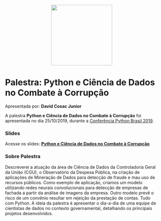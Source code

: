 <p align="center"><img src="../logo_python_brasil_2019-01.svg" width="200"></p>

# Palestra: Python e Ciência de Dados no Combate à Corrupção
Apresentada por: **David Cosac Junior**


A palestra **Python e Ciência de Dados no Combate à Corrupção** foi apresentada no dia 25/10/2019, durante a [Conferência Python Brasil 2019](http://2019.pythonbrasil.org.br).



### Slides

Acesse os slides: **[Python e Ciência de Dados no Combate à Corrupção](./pybr2019-david-cosac-junior-python-e-ciencia-de-dados.pdf)**



### Sobre Palestra
Descreverei a atuação da área de Ciência de Dados da Controladoria Geral da União (CGU), o Observatório da Despesa Pública,  na criação de aplicações de Mineração de Dados para detecção de fraude e mau uso de recursos públicos. Como exemplo de aplicação, criamos um modelo utilizando redes neurais convolucionais para detecção de empresas de fachada a partir da análise de imagens da empresa. Outro modelo prevê o risco de um convênio resultar em rejeição da prestação de contas. Tudo com Python.
A ideia da palestra é apresentar o dia-a-dia de uma equipe de cientistas de dados no contexto governamental, detalhando os principais projetos desenvolvidos.




